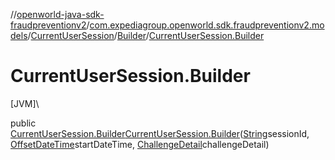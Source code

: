 //[openworld-java-sdk-fraudpreventionv2](../../../../index.md)/[com.expediagroup.openworld.sdk.fraudpreventionv2.models](../../index.md)/[CurrentUserSession](../index.md)/[Builder](index.md)/[CurrentUserSession.Builder](-current-user-session.-builder.md)

# CurrentUserSession.Builder

[JVM]\

public [CurrentUserSession.Builder](index.md)[CurrentUserSession.Builder](-current-user-session.-builder.md)([String](https://docs.oracle.com/javase/8/docs/api/java/lang/String.html)sessionId, [OffsetDateTime](https://docs.oracle.com/javase/8/docs/api/java/time/OffsetDateTime.html)startDateTime, [ChallengeDetail](../../-challenge-detail/index.md)challengeDetail)

